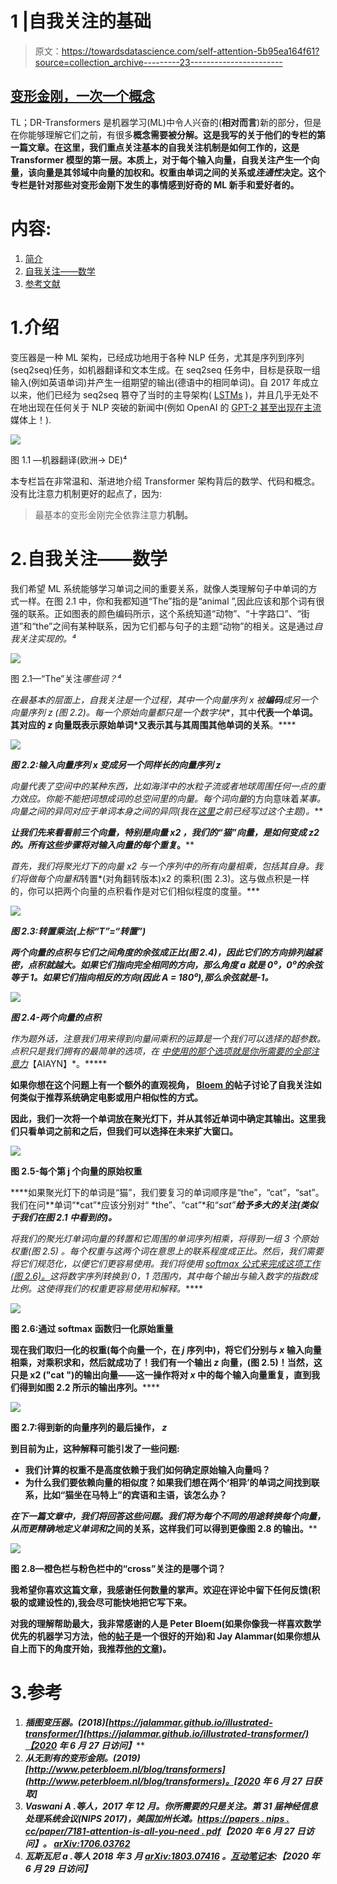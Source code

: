 # 1 |自我关注的基础

> 原文：<https://towardsdatascience.com/self-attention-5b95ea164f61?source=collection_archive---------23----------------------->

## [变形金刚，一次一个概念](http://towardsdatascience.com/tagged/TOCAAT)

TL；DR-Transformers 是机器学习(ML)中令人兴奋的(**相对而言**)新的部分，但是在你能够理解它们之前，有很多**概念需要被分解。这是我写的关于他们的专栏的第一篇文章。在这里，我们重点关注基本的自我关注机制是如何工作的，这是 Transformer 模型的第一层。本质上，对于每个输入向量，自我关注产生一个向量，该向量是其邻域中向量的加权和。权重由单词之间的关系或*连通性*决定。这个专栏是针对那些对变形金刚下发生的事情感到好奇的 ML 新手和爱好者的。**

# 内容:

1.  [简介](#cce2)
2.  [自我关注——数学](#2beb)
3.  [参考文献](#c2e8)

# 1.介绍

变压器是一种 ML 架构，已经成功地用于各种 NLP 任务，尤其是序列到序列(seq2seq)任务，如机器翻译和文本生成。在 seq2seq 任务中，目标是获取一组输入(例如英语单词)并产生一组期望的输出(德语中的相同单词)。自 2017 年成立以来，他们已经为 seq2seq 篡夺了当时的主导架构( [LSTMs](https://en.wikipedia.org/wiki/Long_short-term_memory) )，并且几乎无处不在地出现在任何关于 NLP 突破的新闻中(例如 OpenAI 的 [GPT-2 甚至出现在主流](https://www.vox.com/2019/5/15/18623134/openai-language-ai-gpt2-poetry-try-it)媒体上！).

![](img/fc6f49528999434b2dfe4a3e40fd5364.png)

图 1.1 —机器翻译(欧洲→ DE)⁴

本专栏旨在非常温和、渐进地介绍 Transformer 架构背后的数学、代码和概念。没有比注意力机制更好的起点了，因为:

> 最基本的变形金刚完全依靠注意力**机制。**

# 2.自我关注——数学

我们希望 ML 系统能够学习单词之间的重要关系，就像人类理解句子中单词的方式一样。在图 2.1 中，你和我都知道“The”指的是“animal ”,因此应该和那个词有很强的联系。正如图表的颜色编码所示，这个系统知道“动物”、“十字路口”、“街道”和“the”之间有某种联系，因为它们都与句子的主题“动物”的相关。这是通过*自我关注实现的。⁴*

![](img/aeceb2d8557bafee16ea796e9cd05328.png)

图 2.1—“The”关注*哪些词？⁴*

*在最基本的层面上，自我关注是一个过程，其中一个向量序列 *x* 被**编码**成另一个向量序列 *z* (图 2.2)。每一个原始向量都只是一个数字块**，其中**代表一个单词。**其对应的 *z* 向量既表示原始单词*又表示其**与其周围其他单词的关系**。****

***![](img/9af65097ff95acaec4053d641e754a73.png)***

***图 2.2:输入向量序列 *x* 变成另一个同样长的向量序列 *z****

***向量代表了空间中的某种东西，比如海洋中的水粒子流或者地球周围任何一点的重力效应。你*能不能*把词想成词的总空间里的向量。每个词向量*的方向意味着*某事。向量之间的异同对应于单词本身之间的异同(我在[这里](https://medium.com/analytics-vidhya/ideas-for-using-word2vec-in-human-learning-tasks-1c5dabbeb72e)之前已经写过这个主题)。***

***让我们先来看看前三个向量，特别是向量 *x2* ，我们的“猫”向量，是如何变成 *z2* 的。所有这些步骤将对输入向量的每个重复*。****

***首先，我们将聚光灯下的向量 *x2* 与一个序列中的所有向量*相乘，包括其自身*。我们将做每个向量和*转置*(对角翻转版本)x2 的乘积(图 2.3)。这与做点积是一样的，你可以把两个向量的点积看作是对它们相似程度的度量。***

***![](img/efe26781c4be6dadded81898bb467692.png)***

***图 2.3:转置乘法(上标“T”=“转置”)***

***两个向量的点积与它们之间角度的余弦成正比(图 2.4)，因此它们的方向排列越紧密，点积就越大。如果它们指向完全相同的方向，那么角度 a 就是 0⁰，0⁰的余弦等于 1。如果它们指向相反的方向(因此 A = 180⁰),那么余弦就是-1。***

***![](img/e4ceeddebfd55aef241e904d33d114b4.png)***

***图 2.4-两个向量的点积***

***作为题外话，注意我们用来得到向量间乘积的*运算*是一个我们可以选择的超参数。点积只是我们拥有的最简单的选项，在 [*中使用的那个选项就是你所需要的全部注意力*](https://arxiv.org/pdf/1706.03762.pdf)*【AIAYN】*。*****

****如果你想在这个问题上有一个额外的直观视角， [Bloem 的](http://www.peterbloem.nl/blog/transformers)帖子讨论了自我关注如何类似于推荐系统确定电影或用户相似性的方式。****

****因此，我们一次将一个单词放在聚光灯下，并从其邻近单词中确定其输出。这里我们只看单词之前和之后，但我们可以选择在未来扩大窗口。****

****![](img/9fd6e11cd617211a278e8beb4768b8aa.png)****

****图 2.5-每个第 j 个向量的原始权重****

****如果聚光灯下的单词是“猫”，我们要复习的单词顺序是“the”，“cat”，“sat”。我们在问**单词“*cat”*应该分别对“ *the”、“cat”*和“*sat”***给予多大的关注(类似于我们在图 2.1 中看到的)。****

****将我们的聚光灯单词向量的转置和它周围的单词序列相乘，将得到一组 3 个*原始权重*(图 2.5) *。每个权重与这两个词在意思上的联系程度成正比。然后，我们需要将它们规范化，以便它们更容易使用。我们将使用 [softmax 公式来完成这项工作(图 2.6)。](https://en.wikipedia.org/wiki/Softmax_function)这将数字序列转换到 0，1 范围内，其中每个输出与输入数字*的*指数成比例。这使得我们的权重更容易使用和解释。*****

****![](img/b3b55341a6750bb733a8a50a505c62ee.png)****

****图 2.6:通过 softmax 函数归一化原始重量****

****现在我们取归一化的权重(每个向量一个，在 *j* 序列中)，将它们分别与 *x* 输入向量相乘，对乘积求和，然后就成功了！我们有一个输出 *z* 向量，(图 2.5)！当然，这只是 x2 ("cat ")的输出向量**——这一操作将对 *x* 中的每个输入向量重复，直到我们得到如图 2.2 所示的输出序列。******

****![](img/328b7c46aea9e8cebe0e1f6fa173ef16.png)****

****图 2.7:得到新的向量序列的最后操作， *z*****

****到目前为止，这种解释可能引发了一些问题:****

*   ****我们计算的权重不是高度依赖于我们如何确定原始输入向量吗？****
*   ****为什么我们要依赖向量的相似度？如果我们想在两个‘相异’的单词之间找到联系，比如“猫坐在马特上”的宾语和主语，该怎么办？****

****在下一篇文章中，我们将回答这些问题。我们将为每个不同的用途转换每个向量，从而更精确地定义单词*和*之间的关系，这样我们可以得到更像图 2.8 的输出。****

****![](img/bb4b286e2573a151d6f01c0256d1fc69.png)****

****图 2.8—**橙色栏**与**粉色栏**中的“cross”关注的是哪个词？****

****我希望你喜欢这篇文章，我感谢任何数量的掌声。欢迎在评论中留下任何反馈(积极的或建设性的),我会尽可能快地把它写下来。****

****对我的理解帮助最大，我非常感谢的人是 Peter Bloem(如果你像我一样喜欢数学优先的机器学习方法，他的[帖子](http://www.peterbloem.nl/blog/transformers)是一个很好的开始)和 Jay Alammar(如果你想从自上而下的角度开始，我推荐[他的文章](https://jalammar.github.io/illustrated-transformer/))。****

# ****3.参考****

1.  ****插图变压器。(2018)*[https://jalammar.github.io/illustrated-transformer/](https://jalammar.github.io/illustrated-transformer/)【2020 年 6 月 27 日访问】*****
2.  *****从无到有的变形金刚。(2019)[http://www.peterbloem.nl/blog/transformers](http://www.peterbloem.nl/blog/transformers)。[2020 年 6 月 27 日获取]*****
3.  *****Vaswani A .等人，2017 年 12 月。你所需要的只是关注。第 31 届神经信息处理系统会议(NIPS 2017)，美国加州长滩。[https://papers . nips . cc/paper/7181-attention-is-all-you-need . pdf](https://papers.nips.cc/paper/7181-attention-is-all-you-need.pdf)【2020 年 6 月 27 日访问】。 [arXiv:1706.03762](https://arxiv.org/abs/1706.03762)*****
4.  *****瓦斯瓦尼 a .等人 2018 年 3 月 [arXiv:1803.07416](https://arxiv.org/abs/1803.07416) 。[互动笔记本](https://colab.research.google.com/github/tensorflow/tensor2tensor/blob/master/tensor2tensor/notebooks/hello_t2t.ipynb?authuser=2#scrollTo=OJKU36QAfqOC):【2020 年 6 月 29 日访问】*****